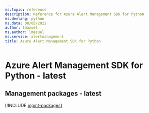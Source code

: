 ```yaml
---
ms.topic: reference
description: Reference for Azure Alert Management SDK for Python
ms.devlang: python
ms.data: 08/05/2022
author: lmazuel
ms.author: lmazuel
ms.service: alertmanagement
title: Azure Alert Management SDK for Python
---
```

# Azure Alert Management SDK for Python - latest

## Management packages - latest
[!INCLUDE [mgmt-packages](alert-management-mgmt-index.md)]